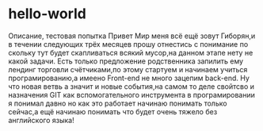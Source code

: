 # hello-world
Описание, тестовая попытка
Привет Мир меня всё ещё зовут Гиборян,и в течении следующих трёх месяцев прошу отнестись с понимание по скольку тут будет скапливаться всякий мусор,на данном этапе нету не какой задачи.
Есть только предложение родственника запилить ему лендинг торговли счётчиками,по этому стартуем и начинаем учиться програмированию,а имеено Front-end не много зацепим back-end.
Ну что новая ветвь а значит и новые события,на самом то деле свойтсво и назначения GIT как вспомогательного инструмента в програмировании я понимал давно но как это работает начинаю понимать только сейчас,а ещё начинаю понимать что будет очень тяжело без английского языка!
